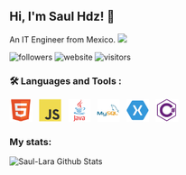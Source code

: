 ## Hi, I'm Saul Hdz! 👋

An IT Engineer from Mexico. <img src="https://media.giphy.com/media/WUlplcMpOCEmTGBtBW/giphy.gif" width="30">

![followers](https://img.shields.io/github/followers/Saul-Lara?style=social)
![website](https://img.shields.io/badge/-Website-464646?style=flat-square&logo=firefoxbrowser&logoColor=FF7139&link=https://saul-lara.github.io/)
![visitors](https://visitor-badge.glitch.me/badge?page_id=Saul-Lara.Saul-Lara)

### :hammer_and_wrench: Languages and Tools :

<div>
  <img title="HTML" alt="HTML" width="40" height="40" src="https://github.com/devicons/devicon/blob/master/icons/html5/html5-original.svg" > &nbsp;
  <img title="Javascript" alt="Javascript" width="40" height="40" src="https://github.com/devicons/devicon/blob/master/icons/javascript/javascript-original.svg" > &nbsp;
  <img title="Java" alt="Java" width="40" height="40" src="https://github.com/devicons/devicon/blob/master/icons/java/java-original-wordmark.svg" > &nbsp;
  <img title="MySQL" alt="MySQL" width="40" height="40" src="https://github.com/devicons/devicon/blob/master/icons/mysql/mysql-original-wordmark.svg" > &nbsp;
  <img title="Xamarin" alt="Xamarin" width="40" height="40" src="https://github.com/devicons/devicon/blob/master/icons/xamarin/xamarin-original.svg" > &nbsp;
  <img title="CSharp" alt="CSharp" width="40" height="40" src="https://github.com/devicons/devicon/blob/master/icons/csharp/csharp-line.svg" > &nbsp;
</div>

### My stats:

<img src="https://github-readme-stats.vercel.app/api?username=Saul-Lara&show_icons=true&theme=vue" alt="Saul-Lara Github Stats"/>
